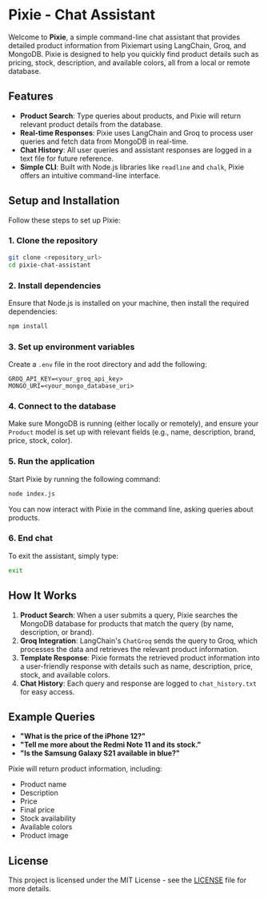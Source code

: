 # Pixie - Chat Assistant

Welcome to **Pixie**, a simple command-line chat assistant that provides detailed product information from Pixiemart using LangChain, Groq, and MongoDB. Pixie is designed to help you quickly find product details such as pricing, stock, description, and available colors, all from a local or remote database.

## Features

- **Product Search**: Type queries about products, and Pixie will return relevant product details from the database.
- **Real-time Responses**: Pixie uses LangChain and Groq to process user queries and fetch data from MongoDB in real-time.
- **Chat History**: All user queries and assistant responses are logged in a text file for future reference.
- **Simple CLI**: Built with Node.js libraries like `readline` and `chalk`, Pixie offers an intuitive command-line interface.

## Setup and Installation

Follow these steps to set up Pixie:

### 1. Clone the repository

```bash
git clone <repository_url>
cd pixie-chat-assistant
```

### 2. Install dependencies

Ensure that Node.js is installed on your machine, then install the required dependencies:

```bash
npm install
```

### 3. Set up environment variables

Create a `.env` file in the root directory and add the following:

```env
GROQ_API_KEY=<your_groq_api_key>
MONGO_URI=<your_mongo_database_uri>
```

### 4. Connect to the database

Make sure MongoDB is running (either locally or remotely), and ensure your `Product` model is set up with relevant fields (e.g., name, description, brand, price, stock, color).

### 5. Run the application

Start Pixie by running the following command:

```bash
node index.js
```

You can now interact with Pixie in the command line, asking queries about products.

### 6. End chat

To exit the assistant, simply type:

```bash
exit
```

## How It Works

1. **Product Search**: When a user submits a query, Pixie searches the MongoDB database for products that match the query (by name, description, or brand).
2. **Groq Integration**: LangChain's `ChatGroq` sends the query to Groq, which processes the data and retrieves the relevant product information.
3. **Template Response**: Pixie formats the retrieved product information into a user-friendly response with details such as name, description, price, stock, and available colors.
4. **Chat History**: Each query and response are logged to `chat_history.txt` for easy access.

## Example Queries

- **"What is the price of the iPhone 12?"**
- **"Tell me more about the Redmi Note 11 and its stock."**
- **"Is the Samsung Galaxy S21 available in blue?"**

Pixie will return product information, including:

- Product name
- Description
- Price
- Final price
- Stock availability
- Available colors
- Product image

## License

This project is licensed under the MIT License - see the [LICENSE](LICENSE) file for more details.
